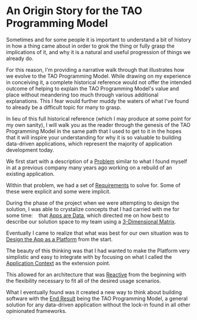 # An Origin Story for the TAO Programming Model

Sometimes and for some people it is important to understand a bit of history in how a thing
came about in order to grok the thing or fully grasp the implications of it, and why it is a
natural and useful progression of things we already do.

For this reason, I'm providing a narrative walk through that illustrates how we evolve to the
TAO Programming Model.  While drawing on my experience in conceiving it, a complete
historical reference would not offer the intended outcome of helping to explain the TAO
Programming Model's value and place without meandering too much through various additional
explanations.  This I fear would further muddy the waters of what I've found to already be a
difficult topic for many to grasp.

In lieu of this full historical reference (which I may produce at some point for my own sanity),
I will walk you as the reader through the genesis of the TAO Programming Model in the same
path that I used to get to it in the hopes that it will inspire your understanding for why it
is so valuable to building data-driven applications, which represent the majority of
application development today.

We first start with a description of a [Problem](problem.md) similar to what I found myself in at
a previous company many years ago working on a rebuild of an existing application.

Within that problem, we had a set of [Requirements](reqs.md) to solve for.  Some of these were
explicit and some were implicit.

During the phase of the project when we were attempting to design the solution, I was able to
crystalize concepts that I had carried with me for some time:   
that [Apps are Data](data.md), which directed me on how best to describe our solution space to my
team using a [3-Dimensional Matrix](matrix.md).

Eventually I came to realize that what was best for our own situation was to [Design the App as a Platform](platform.md) from the start.

The beauty of this thinking was that I had wanted to make the Platform very simplistic and easy
to integrate with by focusing on what I called the [Application Context](appcons.md) as the
extension point.

This allowed for an architecture that was [Reactive](reactive.md) from the beginning with the
flexibility necessary to fit all of the desired usage scenarios.

What I eventually found was it created a new way to think about building software with the [End Result](the-tao.md)
being the TAO Programming Model, a general solution for any data-driven application without the
lock-in found in all other opinionated frameworks.
